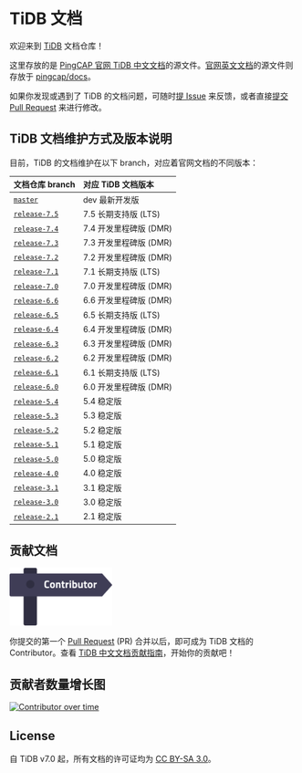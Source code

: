 # TiDB 文档

欢迎来到 [TiDB](https://github.com/pingcap/tidb) 文档仓库！

这里存放的是 [PingCAP 官网 TiDB 中文文档](https://docs.pingcap.com/zh/tidb/stable)的源文件。[官网英文文档](https://docs.pingcap.com/tidb/stable)的源文件则存放于 [pingcap/docs](https://github.com/pingcap/docs)。

如果你发现或遇到了 TiDB 的文档问题，可随时[提 Issue](https://github.com/pingcap/docs-cn/issues/new/choose) 来反馈，或者直接[提交 Pull Request](/CONTRIBUTING.md#如何提-pull-request) 来进行修改。

## TiDB 文档维护方式及版本说明

目前，TiDB 的文档维护在以下 branch，对应着官网文档的不同版本：

| 文档仓库 branch | 对应 TiDB 文档版本 |
|:---------|:----------|
| [`master`](https://github.com/pingcap/docs-cn/tree/master) | dev 最新开发版 |
| [`release-7.5`](https://github.com/pingcap/docs-cn/tree/release-7.5) | 7.5 长期支持版 (LTS) |
| [`release-7.4`](https://github.com/pingcap/docs-cn/tree/release-7.4) | 7.4 开发里程碑版 (DMR) |
| [`release-7.3`](https://github.com/pingcap/docs-cn/tree/release-7.3) | 7.3 开发里程碑版 (DMR) |
| [`release-7.2`](https://github.com/pingcap/docs-cn/tree/release-7.2) | 7.2 开发里程碑版 (DMR) |
| [`release-7.1`](https://github.com/pingcap/docs-cn/tree/release-7.1) | 7.1 长期支持版 (LTS) |
| [`release-7.0`](https://github.com/pingcap/docs-cn/tree/release-7.0) | 7.0 开发里程碑版 (DMR) |
| [`release-6.6`](https://github.com/pingcap/docs-cn/tree/release-6.6) | 6.6 开发里程碑版 (DMR) |
| [`release-6.5`](https://github.com/pingcap/docs-cn/tree/release-6.5) | 6.5 长期支持版 (LTS) |
| [`release-6.4`](https://github.com/pingcap/docs-cn/tree/release-6.4) | 6.4 开发里程碑版 (DMR) |
| [`release-6.3`](https://github.com/pingcap/docs-cn/tree/release-6.3) | 6.3 开发里程碑版 (DMR) |
| [`release-6.2`](https://github.com/pingcap/docs-cn/tree/release-6.2) | 6.2 开发里程碑版 (DMR) |
| [`release-6.1`](https://github.com/pingcap/docs-cn/tree/release-6.1) | 6.1 长期支持版 (LTS) |
| [`release-6.0`](https://github.com/pingcap/docs-cn/tree/release-6.0) | 6.0 开发里程碑版 (DMR) |
| [`release-5.4`](https://github.com/pingcap/docs-cn/tree/release-5.4) | 5.4 稳定版 |
| [`release-5.3`](https://github.com/pingcap/docs-cn/tree/release-5.3) | 5.3 稳定版 |
| [`release-5.2`](https://github.com/pingcap/docs-cn/tree/release-5.2) | 5.2 稳定版 |
| [`release-5.1`](https://github.com/pingcap/docs-cn/tree/release-5.1) | 5.1 稳定版 |
| [`release-5.0`](https://github.com/pingcap/docs-cn/tree/release-5.0) | 5.0 稳定版 |
| [`release-4.0`](https://github.com/pingcap/docs-cn/tree/release-4.0) | 4.0 稳定版 |
| [`release-3.1`](https://github.com/pingcap/docs-cn/tree/release-3.1) | 3.1 稳定版 |
| [`release-3.0`](https://github.com/pingcap/docs-cn/tree/release-3.0) | 3.0 稳定版 |
| [`release-2.1`](https://github.com/pingcap/docs-cn/tree/release-2.1) | 2.1 稳定版 |

## 贡献文档

[<img src="media/contribution-map.png" alt="contribution-map" width="180"></img>](https://github.com/pingcap/docs-cn/blob/master/credits.md)

你提交的第一个 [Pull Request](https://help.github.com/en/github/getting-started-with-github/github-glossary#pull-request) (PR) 合并以后，即可成为 TiDB 文档的 Contributor。查看 [TiDB 中文文档贡献指南](/CONTRIBUTING.md)，开始你的贡献吧！

## 贡献者数量增长图

[![Contributor over time](https://contributor-graph-api.apiseven.com/contributors-svg?chart=contributorOverTime&repo=pingcap/docs-cn)](https://www.apiseven.com/en/contributor-graph?chart=contributorOverTime&repo=pingcap/docs-cn)

## License

自 TiDB v7.0 起，所有文档的许可证均为 [CC BY-SA 3.0](https://creativecommons.org/licenses/by-sa/3.0/)。
